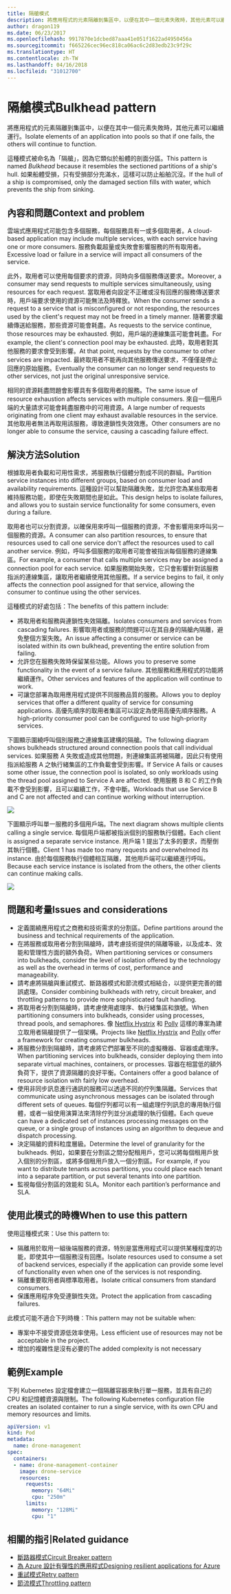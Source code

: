 ```yaml
---
title: 隔艙模式
description: 將應用程式的元素隔離到集區中，以便在其中一個元素失敗時，其他元素可以繼續運行
author: dragon119
ms.date: 06/23/2017
ms.openlocfilehash: 9917870e1dcbed87aaa41e051f1622ad4950456a
ms.sourcegitcommit: f665226cec96ec818ca06ac6c2d83edb23c9f29c
ms.translationtype: HT
ms.contentlocale: zh-TW
ms.lasthandoff: 04/16/2018
ms.locfileid: "31012700"
---
```

# <a name="bulkhead-pattern"></a><span data-ttu-id="83eed-103">隔艙模式</span><span class="sxs-lookup"><span data-stu-id="83eed-103">Bulkhead pattern</span></span>

<span data-ttu-id="83eed-104">將應用程式的元素隔離到集區中，以便在其中一個元素失敗時，其他元素可以繼續運行。</span><span class="sxs-lookup"><span data-stu-id="83eed-104">Isolate elements of an application into pools so that if one fails, the others will continue to function.</span></span>

<span data-ttu-id="83eed-105">這種模式被命名為「隔艙」，因為它類似於船體的剖面分區。</span><span class="sxs-lookup"><span data-stu-id="83eed-105">This pattern is named *Bulkhead* because it resembles the sectioned partitions of a ship's hull.</span></span> <span data-ttu-id="83eed-106">如果船體受損，只有受損部分充滿水，這樣可以防止船舶沉沒。</span><span class="sxs-lookup"><span data-stu-id="83eed-106">If the hull of a ship is compromised, only the damaged section fills with water, which prevents the ship from sinking.</span></span> 

## <a name="context-and-problem"></a><span data-ttu-id="83eed-107">內容和問題</span><span class="sxs-lookup"><span data-stu-id="83eed-107">Context and problem</span></span>

<span data-ttu-id="83eed-108">雲端式應用程式可能包含多個服務，每個服務具有一或多個取用者。</span><span class="sxs-lookup"><span data-stu-id="83eed-108">A cloud-based application may include multiple services, with each service having one or more consumers.</span></span> <span data-ttu-id="83eed-109">服務負載超量或失敗會影響服務的所有取用者。</span><span class="sxs-lookup"><span data-stu-id="83eed-109">Excessive load or failure in a service will impact all consumers of the service.</span></span>

<span data-ttu-id="83eed-110">此外，取用者可以使用每個要求的資源，同時向多個服務傳送要求。</span><span class="sxs-lookup"><span data-stu-id="83eed-110">Moreover, a consumer may send requests to multiple services simultaneously, using resources for each request.</span></span> <span data-ttu-id="83eed-111">當取用者向設定不正確或沒有回應的服務傳送要求時，用戶端要求使用的資源可能無法及時釋放。</span><span class="sxs-lookup"><span data-stu-id="83eed-111">When the consumer sends a request to a service that is misconfigured or not responding, the resources used by the client's request may not be freed in a timely manner.</span></span> <span data-ttu-id="83eed-112">隨著要求繼續傳送給服務，那些資源可能會耗盡。</span><span class="sxs-lookup"><span data-stu-id="83eed-112">As requests to the service continue, those resources may be exhausted.</span></span> <span data-ttu-id="83eed-113">例如，用戶端的連線集區可能會耗盡。</span><span class="sxs-lookup"><span data-stu-id="83eed-113">For example, the client's connection pool may be exhausted.</span></span> <span data-ttu-id="83eed-114">此時，取用者對其他服務的要求會受到影響。</span><span class="sxs-lookup"><span data-stu-id="83eed-114">At that point, requests by the consumer to other services are impacted.</span></span> <span data-ttu-id="83eed-115">最終取用者不能再向其他服務傳送要求，不僅僅是停止回應的原始服務。</span><span class="sxs-lookup"><span data-stu-id="83eed-115">Eventually the consumer can no longer send requests to other services, not just the original unresponsive service.</span></span>

<span data-ttu-id="83eed-116">相同的資源耗盡問題會影響具有多個取用者的服務。</span><span class="sxs-lookup"><span data-stu-id="83eed-116">The same issue of resource exhaustion affects services with multiple consumers.</span></span> <span data-ttu-id="83eed-117">來自一個用戶端的大量請求可能會耗盡服務中的可用資源。</span><span class="sxs-lookup"><span data-stu-id="83eed-117">A large number of requests originating from one client may exhaust available resources in the service.</span></span> <span data-ttu-id="83eed-118">其他取用者無法再取用該服務，導致連鎖性失效效應。</span><span class="sxs-lookup"><span data-stu-id="83eed-118">Other consumers are no longer able to consume the service, causing a cascading failure effect.</span></span>

## <a name="solution"></a><span data-ttu-id="83eed-119">解決方法</span><span class="sxs-lookup"><span data-stu-id="83eed-119">Solution</span></span>

<span data-ttu-id="83eed-120">根據取用者負載和可用性需求，將服務執行個體分割成不同的群組。</span><span class="sxs-lookup"><span data-stu-id="83eed-120">Partition service instances into different groups, based on consumer load and availability requirements.</span></span> <span data-ttu-id="83eed-121">這種設計可以幫助隔離失敗，並允許您為某些取用者維持服務功能，即使在失敗期間也是如此。</span><span class="sxs-lookup"><span data-stu-id="83eed-121">This design helps to isolate failures, and allows you to sustain service functionality for some consumers, even during a failure.</span></span>

<span data-ttu-id="83eed-122">取用者也可以分割資源，以確保用來呼叫一個服務的資源，不會影響用來呼叫另一個服務的資源。</span><span class="sxs-lookup"><span data-stu-id="83eed-122">A consumer can also partition resources, to ensure that resources used to call one service don't affect the resources used to call another service.</span></span> <span data-ttu-id="83eed-123">例如，呼叫多個服務的取用者可能會被指派每個服務的連線集區。</span><span class="sxs-lookup"><span data-stu-id="83eed-123">For example, a consumer that calls multiple services may be assigned a connection pool for each service.</span></span> <span data-ttu-id="83eed-124">如果服務開始失敗，它只會影響針對該服務指派的連線集區，讓取用者繼續使用其他服務。</span><span class="sxs-lookup"><span data-stu-id="83eed-124">If a service begins to fail, it only affects the connection pool assigned for that service, allowing the consumer to continue using the other services.</span></span>

<span data-ttu-id="83eed-125">這種模式的好處包括：</span><span class="sxs-lookup"><span data-stu-id="83eed-125">The benefits of this pattern include:</span></span>

- <span data-ttu-id="83eed-126">將取用者和服務與連鎖性失效隔離。</span><span class="sxs-lookup"><span data-stu-id="83eed-126">Isolates consumers and services from cascading failures.</span></span> <span data-ttu-id="83eed-127">影響取用者或服務的問題可以在其自身的隔艙內隔離，避免整個方案失敗。</span><span class="sxs-lookup"><span data-stu-id="83eed-127">An issue affecting a consumer or service can be isolated within its own bulkhead, preventing the entire solution from failing.</span></span>
- <span data-ttu-id="83eed-128">允許您在服務失敗時保留某些功能。</span><span class="sxs-lookup"><span data-stu-id="83eed-128">Allows you to preserve some functionality in the event of a service failure.</span></span> <span data-ttu-id="83eed-129">其他服務和應用程式的功能將繼續運作。</span><span class="sxs-lookup"><span data-stu-id="83eed-129">Other services and features of the application will continue to work.</span></span>
- <span data-ttu-id="83eed-130">可讓您部署為取用應用程式提供不同服務品質的服務。</span><span class="sxs-lookup"><span data-stu-id="83eed-130">Allows you to deploy services that offer a different quality of service for consuming applications.</span></span> <span data-ttu-id="83eed-131">高優先順序的取用者集區可以設定為使用高優先順序服務。</span><span class="sxs-lookup"><span data-stu-id="83eed-131">A high-priority consumer pool can be configured to use high-priority services.</span></span> 

<span data-ttu-id="83eed-132">下圖顯示圍繞呼叫個別服務之連線集區建構的隔艙。</span><span class="sxs-lookup"><span data-stu-id="83eed-132">The following diagram shows bulkheads structured around connection pools that call individual services.</span></span> <span data-ttu-id="83eed-133">如果服務 A 失敗或造成其他問題，則連線集區將被隔離，因此只有使用指派給服務 A 之執行緒集區的工作負載會受到影響。</span><span class="sxs-lookup"><span data-stu-id="83eed-133">If Service A fails or causes some other issue, the connection pool is isolated, so only workloads using the thread pool assigned to Service A are affected.</span></span> <span data-ttu-id="83eed-134">使用服務 B 和 C 的工作負載不會受到影響，且可以繼續工作，不會中斷。</span><span class="sxs-lookup"><span data-stu-id="83eed-134">Workloads that use Service B and C are not affected and can continue working without interruption.</span></span>

![](./_images/bulkhead-1.png) 

<span data-ttu-id="83eed-135">下圖顯示呼叫單一服務的多個用戶端。</span><span class="sxs-lookup"><span data-stu-id="83eed-135">The next diagram shows multiple clients calling a single service.</span></span> <span data-ttu-id="83eed-136">每個用戶端都被指派個別的服務執行個體。</span><span class="sxs-lookup"><span data-stu-id="83eed-136">Each client is assigned a separate service instance.</span></span> <span data-ttu-id="83eed-137">用戶端 1 提出了太多的要求，而壓倒其執行個體。</span><span class="sxs-lookup"><span data-stu-id="83eed-137">Client 1 has made too many requests and overwhelmed its instance.</span></span> <span data-ttu-id="83eed-138">由於每個服務執行個體相互隔離，其他用戶端可以繼續進行呼叫。</span><span class="sxs-lookup"><span data-stu-id="83eed-138">Because each service instance is isolated from the others, the other clients can continue making calls.</span></span>

![](./_images/bulkhead-2.png)
     
## <a name="issues-and-considerations"></a><span data-ttu-id="83eed-139">問題和考量</span><span class="sxs-lookup"><span data-stu-id="83eed-139">Issues and considerations</span></span>

- <span data-ttu-id="83eed-140">定義圍繞應用程式之商務和技術需求的分割區。</span><span class="sxs-lookup"><span data-stu-id="83eed-140">Define partitions around the business and technical requirements of the application.</span></span>
- <span data-ttu-id="83eed-141">在將服務或取用者分割到隔艙時，請考慮技術提供的隔離等級，以及成本、效能和管理性方面的額外負荷。</span><span class="sxs-lookup"><span data-stu-id="83eed-141">When partitioning services or consumers into bulkheads, consider the level of isolation offered by the technology as well as the overhead in terms of cost, performance and manageability.</span></span>
- <span data-ttu-id="83eed-142">請考慮將隔艙與重試模式、斷路器模式和節流模式相結合，以提供更完善的錯誤處理。</span><span class="sxs-lookup"><span data-stu-id="83eed-142">Consider combining bulkheads with retry, circuit breaker, and throttling patterns to provide more sophisticated fault handling.</span></span>
- <span data-ttu-id="83eed-143">將取用者分割到隔艙時，請考慮使用處理序、執行緒集區和旗號。</span><span class="sxs-lookup"><span data-stu-id="83eed-143">When partitioning consumers into bulkheads, consider using processes, thread pools, and semaphores.</span></span> <span data-ttu-id="83eed-144">像 [Netflix Hystrix][hystrix] 和 [Polly][polly] 這樣的專案為建立取用者隔艙提供了一個架構。</span><span class="sxs-lookup"><span data-stu-id="83eed-144">Projects like [Netflix Hystrix][hystrix] and [Polly][polly] offer a framework for creating consumer bulkheads.</span></span>
- <span data-ttu-id="83eed-145">將服務分割到隔艙時，請考慮將它們部署至不同的虛擬機器、容器或處理序。</span><span class="sxs-lookup"><span data-stu-id="83eed-145">When partitioning services into bulkheads, consider deploying them into separate virtual machines, containers, or processes.</span></span> <span data-ttu-id="83eed-146">容器在相當低的額外負荷下，提供了資源隔離的良好平衡。</span><span class="sxs-lookup"><span data-stu-id="83eed-146">Containers offer a good balance of resource isolation with fairly low overhead.</span></span>
- <span data-ttu-id="83eed-147">使用非同步訊息進行通訊的服務可以透過不同的佇列集隔離。</span><span class="sxs-lookup"><span data-stu-id="83eed-147">Services that communicate using asynchronous messages can be isolated through different sets of queues.</span></span> <span data-ttu-id="83eed-148">每個佇列都可以有一組處理佇列訊息的專用執行個體，或者一組使用演算法來清除佇列並分派處理的執行個體。</span><span class="sxs-lookup"><span data-stu-id="83eed-148">Each queue can have a dedicated set of instances processing messages on the queue, or a single group of instances using an algorithm to dequeue and dispatch processing.</span></span>
- <span data-ttu-id="83eed-149">決定隔艙的資料粒度層級。</span><span class="sxs-lookup"><span data-stu-id="83eed-149">Determine the level of granularity for the bulkheads.</span></span> <span data-ttu-id="83eed-150">例如，如果要在分割區之間分配租用戶，您可以將每個租用戶放入個別的分割區，或將多個租用戶放入一個分割區。</span><span class="sxs-lookup"><span data-stu-id="83eed-150">For example, if you want to distribute tenants across partitions, you could place each tenant into a separate partition, or put several tenants into one partition.</span></span>
- <span data-ttu-id="83eed-151">監視每個分割區的效能和 SLA。</span><span class="sxs-lookup"><span data-stu-id="83eed-151">Monitor each partition’s performance and SLA.</span></span>

## <a name="when-to-use-this-pattern"></a><span data-ttu-id="83eed-152">使用此模式的時機</span><span class="sxs-lookup"><span data-stu-id="83eed-152">When to use this pattern</span></span>

<span data-ttu-id="83eed-153">使用這種模式來：</span><span class="sxs-lookup"><span data-stu-id="83eed-153">Use this pattern to:</span></span>

- <span data-ttu-id="83eed-154">隔離用於取用一組後端服務的資源，特別是當應用程式可以提供某種程度的功能，即使其中一個服務沒有回應。</span><span class="sxs-lookup"><span data-stu-id="83eed-154">Isolate resources used to consume a set of backend services, especially if the application can provide some level of functionality even when one of the services is not responding.</span></span>
- <span data-ttu-id="83eed-155">隔離重要取用者與標準取用者。</span><span class="sxs-lookup"><span data-stu-id="83eed-155">Isolate critical consumers from standard consumers.</span></span>
- <span data-ttu-id="83eed-156">保護應用程序免受連鎖性失效。</span><span class="sxs-lookup"><span data-stu-id="83eed-156">Protect the application from cascading failures.</span></span>

<span data-ttu-id="83eed-157">此模式可能不適合下列時機︰</span><span class="sxs-lookup"><span data-stu-id="83eed-157">This pattern may not be suitable when:</span></span>

- <span data-ttu-id="83eed-158">專案中不接受資源低效率使用。</span><span class="sxs-lookup"><span data-stu-id="83eed-158">Less efficient use of resources may not be acceptable in the project.</span></span>
- <span data-ttu-id="83eed-159">增加的複雜性是沒有必要的</span><span class="sxs-lookup"><span data-stu-id="83eed-159">The added complexity is not necessary</span></span>

## <a name="example"></a><span data-ttu-id="83eed-160">範例</span><span class="sxs-lookup"><span data-stu-id="83eed-160">Example</span></span>

<span data-ttu-id="83eed-161">下列 Kubernetes 設定檔會建立一個隔離容器來執行單一服務，並具有自己的 CPU 和記憶體資源與限制。</span><span class="sxs-lookup"><span data-stu-id="83eed-161">The following Kubernetes configuration file creates an isolated container to run a single service, with its own CPU and memory resources and limits.</span></span>

```yml
apiVersion: v1
kind: Pod
metadata:
  name: drone-management
spec:
  containers:
  - name: drone-management-container
    image: drone-service
    resources:
      requests:
        memory: "64Mi"
        cpu: "250m"
      limits:
        memory: "128Mi"
        cpu: "1"
```

## <a name="related-guidance"></a><span data-ttu-id="83eed-162">相關的指引</span><span class="sxs-lookup"><span data-stu-id="83eed-162">Related guidance</span></span>

- [<span data-ttu-id="83eed-163">斷路器模式</span><span class="sxs-lookup"><span data-stu-id="83eed-163">Circuit Breaker pattern</span></span>](./circuit-breaker.md)
- [<span data-ttu-id="83eed-164">為 Azure 設計有彈性的應用程式</span><span class="sxs-lookup"><span data-stu-id="83eed-164">Designing resilient applications for Azure</span></span>](../resiliency/index.md)
- [<span data-ttu-id="83eed-165">重試模式</span><span class="sxs-lookup"><span data-stu-id="83eed-165">Retry pattern</span></span>](./retry.md)
- [<span data-ttu-id="83eed-166">節流模式</span><span class="sxs-lookup"><span data-stu-id="83eed-166">Throttling pattern</span></span>](./throttling.md)


<!-- links -->

[hystrix]: https://github.com/Netflix/Hystrix
[polly]: https://github.com/App-vNext/Polly